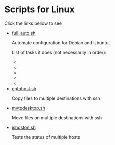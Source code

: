 
<h1>Scripts for Linux</h1>
<p>Click the links bellow to see</p>
<ul>
  <a href="full_auto.sh"><li>full_auto.sh</li></a>
  <p>Automate configuration for Debian and Ubuntu.</p>
  <p>List of tasks it does (not necessarily in order):</p>
    <ul>
      <li></li>
      <li></li>
      <li></li>
      <li></li>
      <li></li>
  </ul>
  <a href="cptohost.sh"><li>cptohost.sh</li></a>
  <p>Copy files to multiple destinations with ssh</p>
  <a href="mvtodesktop.sh"><li>mvtpdesktop.sh</li></a>
  <p>Move files on multiple destinations with ssh</p>
  <a href="ishoston.sh"><li>ishoston.sh</li></a>
  <p>Tests the status of multiple hosts</p>
</ul>
